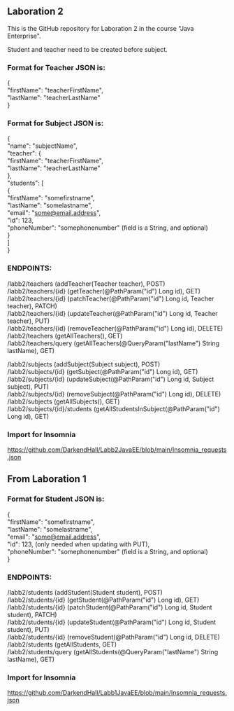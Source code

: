 ## Laboration 2

This is the GitHub repository for Laboration 2 in the course "Java Enterprise".

Student and teacher need to be created before subject.

### Format for Teacher JSON is:

{\
"firstName": "teacherFirstName",\
"lastName": "teacherLastName"\
}

### Format for Subject JSON is:

{\
"name": "subjectName",\
"teacher": {\
"firstName": "teacherFirstName",\
"lastName": "teacherLastName"\
},\
"students": [\
{ \
"firstName": "somefirstname", \
"lastName": "somelastname", \
"email": "some@email.address", \
"id": 123, \
"phoneNumber": "somephonenumber" (field is a String, and optional) \
}\
]\
}

### ENDPOINTS:

/labb2/teachers                 (addTeacher(Teacher teacher), POST)\
/labb2/teachers/{id}            (getTeacher(@PathParam("id") Long id), GET)\
/labb2/teachers/{id}            (patchTeacher(@PathParam("id") Long id, Teacher teacher), PATCH)\
/labb2/teachers/{id}            (updateTeacher(@PathParam("id") Long id, Teacher teacher), PUT)\
/labb2/teachers/{id}            (removeTeacher(@PathParam("id") Long id), DELETE)\
/labb2/teachers                 (getAllTeachers(), GET)\
/labb2/teachers/query           (getAllTeachers(@QueryParam("lastName") String lastName), GET)

/labb2/subjects                 (addSubject(Subject subject), POST)\
/labb2/subjects/{id}            (getSubject(@PathParam("id") Long id), GET)\
/labb2/subjects/{id}            (updateSubject(@PathParam("id") Long id, Subject subject), PUT)\
/labb2/subjects/{id}            (removeSubject(@PathParam("id") Long id), DELETE)\
/labb2/subjects                 (getAllSubjects(), GET)\
/labb2/subjects/{id}/students   (getAllStudentsInSubject(@PathParam("id") Long id), GET)

### Import for Insomnia

https://github.com/DarkendHall/Labb2JavaEE/blob/main/Insomnia_requests.json

## From Laboration 1

### Format for Student JSON is:

{ \
"firstName": "somefirstname", \
"lastName": "somelastname", \
"email": "some@email.address", \
"id": 123, (only needed when updating with PUT), \
"phoneNumber": "somephonenumber" (field is a String, and optional) \
}

### ENDPOINTS:

/labb2/students         (addStudent(Student student), POST)\
/labb2/students/{id}    (getStudent(@PathParam("id") Long id), GET)\
/labb2/students/{id}    (patchStudent(@PathParam("id") Long id, Student student), PATCH)\
/labb2/students/{id}    (updateStudent(@PathParam("id") Long id, Student student), PUT)\
/labb2/students/{id}    (removeStudent(@PathParam("id") Long id, DELETE)\
/labb2/students         (getAllStudents, GET)\
/labb2/students/query   (getAllStudents(@QueryParam("lastName") String lastName), GET)

### Import for Insomnia

https://github.com/DarkendHall/Labb1JavaEE/blob/main/Insomnia_requests.json
